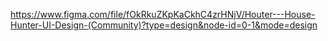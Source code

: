 https://www.figma.com/file/fOkRkuZKpKaCkhC4zrHNjV/Houter---House-Hunter-UI-Design-(Community)?type=design&node-id=0-1&mode=design
